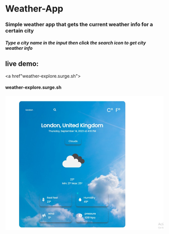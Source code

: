 # Weather-App

<h3>Simple weather app that gets the current weather info for a certain city</h3>

<h5>Type a city name in the input then click the search icon to get city weather info</h5>

<h2>live demo:</h2>

<a href"weather-explore.surge.sh"><h4>weather-explore.surge.sh</h4></a>

<img src="https://github.com/Adham14896/Weather-App/blob/master/bandicam%202023-09-14%2016-20-34-628.jpg">
